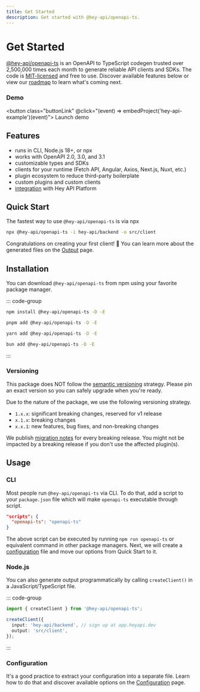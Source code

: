 ```yaml
---
title: Get Started
description: Get started with @hey-api/openapi-ts.
---
```


<script setup lang="ts">
import { embedProject } from '../embed'
</script>

# Get Started

[@hey-api/openapi-ts](https://github.com/hey-api/openapi-ts) is an OpenAPI to TypeScript codegen trusted over 2,500,000 times each month to generate reliable API clients and SDKs. The code is [MIT-licensed](/openapi-ts/license) and free to use. Discover available features below or view our [roadmap](https://github.com/orgs/hey-api/discussions/1495) to learn what's coming next.

### Demo

<button class="buttonLink" @click="(event) => embedProject('hey-api-example')(event)">
Launch demo
</button>

## Features

- runs in CLI, Node.js 18+, or npx
- works with OpenAPI 2.0, 3.0, and 3.1
- customizable types and SDKs
- clients for your runtime (Fetch API, Angular, Axios, Next.js, Nuxt, etc.)
- plugin ecosystem to reduce third-party boilerplate
- custom plugins and custom clients
- [integration](/openapi-ts/integrations) with Hey API Platform

## Quick Start

The fastest way to use `@hey-api/openapi-ts` is via npx

```sh
npx @hey-api/openapi-ts -i hey-api/backend -o src/client
```

Congratulations on creating your first client! 🎉 You can learn more about the generated files on the [Output](/openapi-ts/output) page.

## Installation

You can download `@hey-api/openapi-ts` from npm using your favorite package manager.

::: code-group

```sh [npm]
npm install @hey-api/openapi-ts -D -E
```

```sh [pnpm]
pnpm add @hey-api/openapi-ts -D -E
```

```sh [yarn]
yarn add @hey-api/openapi-ts -D -E
```

```sh [bun]
bun add @hey-api/openapi-ts -D -E
```

:::

### Versioning

This package does NOT follow the [semantic versioning](https://semver.org/) strategy. Please pin an exact version so you can safely upgrade when you're ready.

Due to the nature of the package, we use the following versioning strategy.

- `1.x.x`: significant breaking changes, reserved for v1 release
- `x.1.x`: breaking changes
- `x.x.1`: new features, bug fixes, and non-breaking changes

We publish [migration notes](/openapi-ts/migrating) for every breaking release. You might not be impacted by a breaking release if you don't use the affected plugin(s).

## Usage

### CLI

Most people run `@hey-api/openapi-ts` via CLI. To do that, add a script to your `package.json` file which will make `openapi-ts` executable through script.

```json
"scripts": {
  "openapi-ts": "openapi-ts"
}
```

The above script can be executed by running `npm run openapi-ts` or equivalent command in other package managers. Next, we will create a [configuration](/openapi-ts/configuration) file and move our options from Quick Start to it.

### Node.js

You can also generate output programmatically by calling `createClient()` in a JavaScript/TypeScript file.

::: code-group

```ts [script.ts]
import { createClient } from '@hey-api/openapi-ts';

createClient({
  input: 'hey-api/backend', // sign up at app.heyapi.dev
  output: 'src/client',
});
```

:::

### Configuration

It's a good practice to extract your configuration into a separate file. Learn how to do that and discover available options on the [Configuration](/openapi-ts/configuration) page.

<!--@include: ../partials/examples.md-->
<!--@include: ../partials/sponsors.md-->
